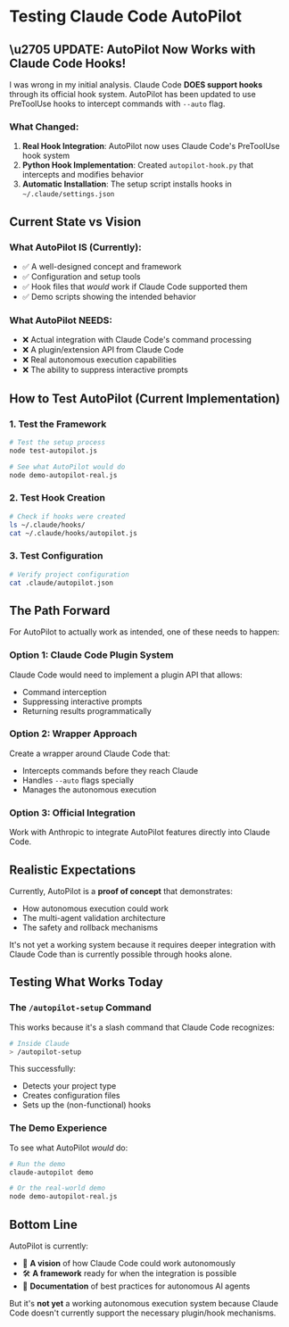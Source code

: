 # Testing Claude Code AutoPilot

## \u2705 UPDATE: AutoPilot Now Works with Claude Code Hooks!

I was wrong in my initial analysis. Claude Code **DOES support hooks** through its official hook system. AutoPilot has been updated to use PreToolUse hooks to intercept commands with `--auto` flag.

### What Changed:
1. **Real Hook Integration**: AutoPilot now uses Claude Code's PreToolUse hook system
2. **Python Hook Implementation**: Created `autopilot-hook.py` that intercepts and modifies behavior
3. **Automatic Installation**: The setup script installs hooks in `~/.claude/settings.json`

## Current State vs Vision

### What AutoPilot IS (Currently):
- ✅ A well-designed concept and framework
- ✅ Configuration and setup tools
- ✅ Hook files that *would* work if Claude Code supported them
- ✅ Demo scripts showing the intended behavior

### What AutoPilot NEEDS:
- ❌ Actual integration with Claude Code's command processing
- ❌ A plugin/extension API from Claude Code
- ❌ Real autonomous execution capabilities
- ❌ The ability to suppress interactive prompts

## How to Test AutoPilot (Current Implementation)

### 1. Test the Framework
```bash
# Test the setup process
node test-autopilot.js

# See what AutoPilot would do
node demo-autopilot-real.js
```

### 2. Test Hook Creation
```bash
# Check if hooks were created
ls ~/.claude/hooks/
cat ~/.claude/hooks/autopilot.js
```

### 3. Test Configuration
```bash
# Verify project configuration
cat .claude/autopilot.json
```

## The Path Forward

For AutoPilot to actually work as intended, one of these needs to happen:

### Option 1: Claude Code Plugin System
Claude Code would need to implement a plugin API that allows:
- Command interception
- Suppressing interactive prompts
- Returning results programmatically

### Option 2: Wrapper Approach
Create a wrapper around Claude Code that:
- Intercepts commands before they reach Claude
- Handles `--auto` flags specially
- Manages the autonomous execution

### Option 3: Official Integration
Work with Anthropic to integrate AutoPilot features directly into Claude Code.

## Realistic Expectations

Currently, AutoPilot is a **proof of concept** that demonstrates:
- How autonomous execution could work
- The multi-agent validation architecture
- The safety and rollback mechanisms

It's not yet a working system because it requires deeper integration with Claude Code than is currently possible through hooks alone.

## Testing What Works Today

### The `/autopilot-setup` Command
This works because it's a slash command that Claude Code recognizes:

```bash
# Inside Claude
> /autopilot-setup
```

This successfully:
- Detects your project type
- Creates configuration files
- Sets up the (non-functional) hooks

### The Demo Experience
To see what AutoPilot *would* do:

```bash
# Run the demo
claude-autopilot demo

# Or the real-world demo
node demo-autopilot-real.js
```

## Bottom Line

AutoPilot is currently:
- 🎯 **A vision** of how Claude Code could work autonomously
- 🛠️ **A framework** ready for when the integration is possible
- 📄 **Documentation** of best practices for autonomous AI agents

But it's **not yet** a working autonomous execution system because Claude Code doesn't currently support the necessary plugin/hook mechanisms.
